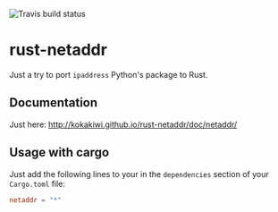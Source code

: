 ![Travis build status](https://travis-ci.org/KokaKiwi/rust-netaddr.svg?branch=master)

rust-netaddr
============

Just a try to port `ipaddress` Python's package to Rust.

Documentation
-------------

Just here: http://kokakiwi.github.io/rust-netaddr/doc/netaddr/

Usage with cargo
----------------

Just add the following lines to your in the `dependencies` section of your `Cargo.toml` file:

```toml
netaddr = "*"
```
